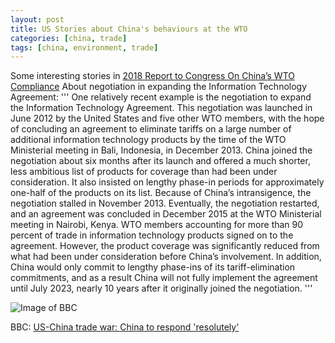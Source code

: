 ```yaml
---
layout: post
title: US Stories about China's behaviours at the WTO
categories: [china, trade]
tags: [china, environment, trade]
---
```


Some interesting stories in [2018 Report to Congress On China’s WTO Compliance](https://ustr.gov/sites/default/files/2018-USTR-Report-to-Congress-on-China%27s-WTO-Compliance.pdf)
About negotiation in expanding the Information Technology Agreement:
'''
One relatively recent example is the negotiation to expand the Information Technology Agreement. This negotiation was launched in June 2012 by the United States and five other WTO members, with the hope of concluding an agreement to eliminate tariffs on a large number of additional information technology products by the time of the WTO Ministerial meeting in Bali, Indonesia, in December 2013. China joined the negotiation about six months after its launch and offered a much shorter, less ambitious list of products for coverage than had been under consideration. It also insisted on lengthy phase-in periods for approximately one-half of the products on its list. Because of China’s intransigence, the negotiation stalled in November 2013. Eventually, the negotiation restarted, and an agreement was concluded in December 2015 at the WTO Ministerial meeting in Nairobi, Kenya. WTO members accounting for more than 90 percent of trade in information technology products signed on to the agreement. However, the product coverage was significantly reduced from what had been under consideration before China’s involvement. In addition, China would only commit to lengthy phase-ins of its tariff-elimination commitments, and as a result China will not fully implement the agreement until July 2023, nearly 10 years after it originally joined the negotiation.
'''







![Image of BBC](https://ichef.bbci.co.uk/news/624/cpsprodpb/6CE8/production/_100508872_us_china_trade_import_export-nc.png)

BBC: [US-China trade war: China to respond 'resolutely'](https://www.bbc.com/news/business-45294162)
